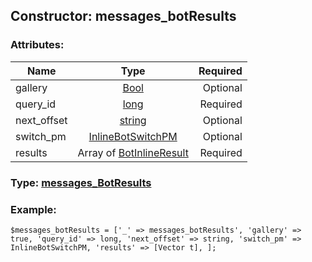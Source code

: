 ## Constructor: messages\_botResults  

### Attributes:

| Name     |    Type       | Required |
|----------|:-------------:|---------:|
|gallery|[Bool](../types/Bool.md) | Optional|
|query\_id|[long](../types/long.md) | Required|
|next\_offset|[string](../types/string.md) | Optional|
|switch\_pm|[InlineBotSwitchPM](../types/InlineBotSwitchPM.md) | Optional|
|results|Array of [BotInlineResult](../types/BotInlineResult.md) | Required|


### Type: [messages\_BotResults](../types/messages\_BotResults.md)

### Example:


```
$messages_botResults = ['_' => messages_botResults', 'gallery' => true, 'query_id' => long, 'next_offset' => string, 'switch_pm' => InlineBotSwitchPM, 'results' => [Vector t], ];
```